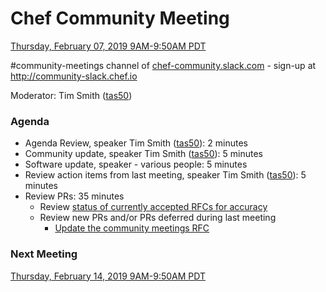 # Chef Community Meeting

[Thursday, February 07, 2019 9AM-9:50AM PDT](http://everytimezone.com/#2019-02-07,240,cn3)

\#community-meetings channel of [chef-community.slack.com](http://chef-community.slack.com) - sign-up at <http://community-slack.chef.io>

Moderator: Tim Smith ([tas50](https://www.github.com/tas50/))

### Agenda
* Agenda Review, speaker Tim Smith ([tas50](https://www.github.com/tas50/)): 2 minutes
* Community update, speaker Tim Smith ([tas50](https://www.github.com/tas50/)): 5 minutes
* Software update, speaker - various people: 5 minutes
* Review action items from last meeting, speaker Tim Smith ([tas50](https://www.github.com/tas50/)): 5 minutes
* Review PRs:  35 minutes
  * Review [status of currently accepted RFCs for accuracy](https://chef.github.io/chef-rfc/)
  * Review new PRs and/or PRs deferred during last meeting
    * [Update the community meetings RFC](https://github.com/chef/chef-rfc/pull/327)

### Next Meeting

[Thursday, February 14, 2019 9AM-9:50AM PDT](http://everytimezone.com/#2019-02-14,240,cn3)
